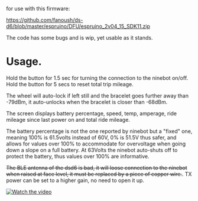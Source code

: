 for use with this firmware:

https://github.com/fanoush/ds-d6/blob/master/espruino/DFU/espruino_2v04_15_SDK11.zip


The code has some bugs and is wip, yet usable as it stands.

# Usage.

Hold the button for 1.5 sec for turning the connection to the ninebot on/off.
Hold the button for 5 secs to reset total trip mileage.

The wheel will auto-lock if left still and the bracelet goes further away than -79dBm, it auto-unlocks when the bracelet is closer than -68dBm. 

The screen displays battery percentage, speed, temp, amperage, ride mileage since last power on and total ride mileage.

The battery percentage is not the one reported by ninebot but a "fixed" one, meaning 100% is 61.5volts instead of 60V, 0% is 51.5V thus safer, and allows for values over 100% to accommodate for overvoltage when going down a slope on a full battery. At 63Volts the ninebot auto-shuts off to protect the battery, thus values over 100% are informative. 

~~The BLE antenna of the dsd6 is bad, it will loose connection to the ninebot when raised at face level, it must be replaced by a piece of copper wire.~~. TX power can be set to a higher gain, no need to open it up. 

[![Watch the video](https://img.youtube.com/vi/rTwBT3rJp6w/maxresdefault.jpg)](https://youtu.be/rTwBT3rJp6w)

